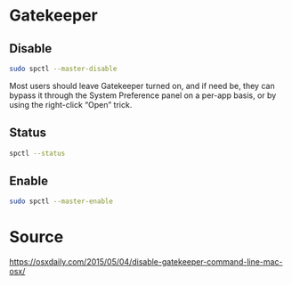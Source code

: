 # Gatekeeper

## Disable
```bash
sudo spctl --master-disable
```
Most users should leave Gatekeeper turned on, and if need be, they can bypass it through the System Preference panel on a per-app basis, or by using the right-click “Open” trick.

## Status
```bash
spctl --status
```

## Enable
```bash
sudo spctl --master-enable
```

# Source

https://osxdaily.com/2015/05/04/disable-gatekeeper-command-line-mac-osx/